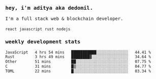 <samp>
    <h3>hey, i'm aditya aka dedomil.</h3>
    I'm a full stack web & blockchain developer. 
    <br />
    <br />
    <code>react</code> <code>javascript</code> <code>rust</code> <code>nodejs</code>
    <h3>weekly development stats</h3>
    <!--START_SECTION:waka-->

```txt
JavaScript   4 hrs 54 mins   ███████████░░░░░░░░░░░░░░   44.41 %
Rust         3 hrs 49 mins   ████████▓░░░░░░░░░░░░░░░░   34.64 %
Other        51 mins         ██░░░░░░░░░░░░░░░░░░░░░░░   07.75 %
C            31 mins         █▒░░░░░░░░░░░░░░░░░░░░░░░   04.77 %
TOML         22 mins         █░░░░░░░░░░░░░░░░░░░░░░░░   03.34 %
```

<!--END_SECTION:waka-->
</samp>
